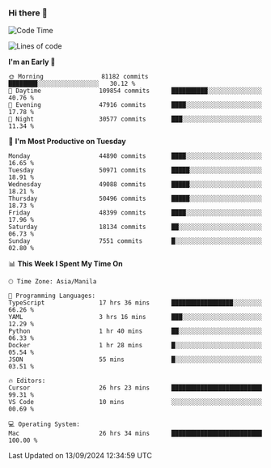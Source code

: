 ### Hi there 👋

<!--START_SECTION:waka-->
![Code Time](http://img.shields.io/badge/Code%20Time-5%2C546%20hrs%2051%20mins-blue)

![Lines of code](https://img.shields.io/badge/From%20Hello%20World%20I%27ve%20Written-119.1%20million%20lines%20of%20code-blue)

**I'm an Early 🐤** 

```text
🌞 Morning                81182 commits       ████████░░░░░░░░░░░░░░░░░   30.12 % 
🌆 Daytime                109854 commits      ██████████░░░░░░░░░░░░░░░   40.76 % 
🌃 Evening                47916 commits       ████░░░░░░░░░░░░░░░░░░░░░   17.78 % 
🌙 Night                  30577 commits       ███░░░░░░░░░░░░░░░░░░░░░░   11.34 % 
```
📅 **I'm Most Productive on Tuesday** 

```text
Monday                   44890 commits       ████░░░░░░░░░░░░░░░░░░░░░   16.65 % 
Tuesday                  50971 commits       █████░░░░░░░░░░░░░░░░░░░░   18.91 % 
Wednesday                49088 commits       █████░░░░░░░░░░░░░░░░░░░░   18.21 % 
Thursday                 50496 commits       █████░░░░░░░░░░░░░░░░░░░░   18.73 % 
Friday                   48399 commits       ████░░░░░░░░░░░░░░░░░░░░░   17.96 % 
Saturday                 18134 commits       ██░░░░░░░░░░░░░░░░░░░░░░░   06.73 % 
Sunday                   7551 commits        █░░░░░░░░░░░░░░░░░░░░░░░░   02.80 % 
```


📊 **This Week I Spent My Time On** 

```text
🕑︎ Time Zone: Asia/Manila

💬 Programming Languages: 
TypeScript               17 hrs 36 mins      █████████████████░░░░░░░░   66.26 % 
YAML                     3 hrs 16 mins       ███░░░░░░░░░░░░░░░░░░░░░░   12.29 % 
Python                   1 hr 40 mins        ██░░░░░░░░░░░░░░░░░░░░░░░   06.33 % 
Docker                   1 hr 28 mins        █░░░░░░░░░░░░░░░░░░░░░░░░   05.54 % 
JSON                     55 mins             █░░░░░░░░░░░░░░░░░░░░░░░░   03.51 % 

🔥 Editors: 
Cursor                   26 hrs 23 mins      █████████████████████████   99.31 % 
VS Code                  10 mins             ░░░░░░░░░░░░░░░░░░░░░░░░░   00.69 % 

💻 Operating System: 
Mac                      26 hrs 34 mins      █████████████████████████   100.00 % 
```


 Last Updated on 13/09/2024 12:34:59 UTC
<!--END_SECTION:waka-->


<!--
**rad182/rad182** is a ✨ _special_ ✨ repository because its `README.md` (this file) appears on your GitHub profile.

Here are some ideas to get you started:

- 🔭 I’m currently working on ...
- 🌱 I’m currently learning ...
- 👯 I’m looking to collaborate on ...
- 🤔 I’m looking for help with ...
- 💬 Ask me about ...
- 📫 How to reach me: ...
- 😄 Pronouns: ...
- ⚡ Fun fact: ...
-->
